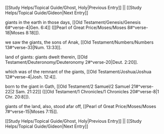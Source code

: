 [[Study Helps/Topical Guide/Ghost, Holy|Previous Entry]]  ||  [[Study Helps/Topical Guide/Gideon|Next Entry]]

 giants in the earth in those days, [[Old Testament/Genesis/Genesis 6#^verse-4|Gen. 6:4]] ([[Pearl of Great Price/Moses/Moses 8#^verse-18|Moses 8:18]]).

 we saw the giants, the sons of Anak, [[Old Testament/Numbers/Numbers 13#^verse-33|Num. 13:33]].

 land of giants: giants dwelt therein, [[Old Testament/Deuteronomy/Deuteronomy 2#^verse-20|Deut. 2:20]].

 which was of the remnant of the giants, [[Old Testament/Joshua/Joshua 12#^verse-4|Josh. 12:4]].

 born to the giant in Gath, [[Old Testament/2 Samuel/2 Samuel 21#^verse-22|2 Sam. 21:22]] ([[Old Testament/1 Chronicles/1 Chronicles 20#^verse-8|1 Chr. 20:8]]).

 giants of the land, also, stood afar off, [[Pearl of Great Price/Moses/Moses 7#^verse-15|Moses 7:15]].

[[Study Helps/Topical Guide/Ghost, Holy|Previous Entry]]  ||  [[Study Helps/Topical Guide/Gideon|Next Entry]]
